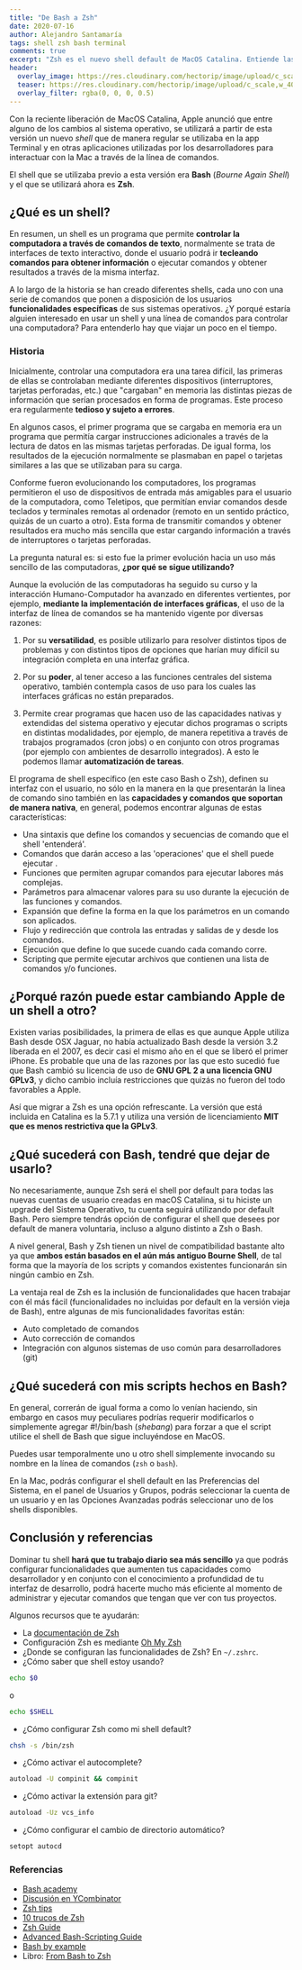 ```yaml
---
title: "De Bash a Zsh"
date: 2020-07-16
author: Alejandro Santamaría
tags: shell zsh bash terminal
comments: true
excerpt: "Zsh es el nuevo shell default de MacOS Catalina. Entiende las principales diferencias entre Bash y Zsh."
header:
  overlay_image: https://res.cloudinary.com/hectorip/image/upload/c_scale,w_1400/v1586794238/B29C980A-0E0F-444F-9F25-EFAB95FDBD4E_r9qk5v.jpg
  teaser: https://res.cloudinary.com/hectorip/image/upload/c_scale,w_400/v1586794238/B29C980A-0E0F-444F-9F25-EFAB95FDBD4E_r9qk5v.jpg
  overlay_filter: rgba(0, 0, 0, 0.5)
---
```


Con la reciente liberación de MacOS Catalina, Apple anunció que entre alguno de los cambios al sistema operativo, se utilizará a partir de esta versión un nuevo _shell_ que de manera regular se utilizaba en la app Terminal y en otras aplicaciones utilizadas por los desarrolladores para interactuar con la Mac a través de la línea de comandos.

El shell que se utilizaba previo a esta versión era **Bash** (_Bourne Again Shell_) y el que se utilizará ahora es **Zsh**.

## ¿Qué es un shell?

En resumen, un shell es un programa que permite **controlar la computadora a través de comandos de texto**, normalmente se trata de interfaces de texto interactivo, donde el usuario podrá ir **tecleando comandos para obtener información** o ejecutar comandos y obtener resultados a través de la misma interfaz.

A lo largo de la historia se han creado diferentes shells, cada uno con una serie de comandos que ponen a disposición de los usuarios **funcionalidades específicas** de sus sistemas operativos. ¿Y porqué estaría alguien interesado en usar un shell y una línea de comandos para controlar una computadora? Para entenderlo hay que viajar un poco en el tiempo.

### Historia

Inicialmente, controlar una computadora era una tarea difícil, las primeras de ellas se controlaban mediante diferentes dispositivos (interruptores, tarjetas perforadas, etc.) que "cargaban" en memoria las distintas piezas de información que serían procesados en forma de programas. Este proceso era regularmente **tedioso y sujeto a errores**.

En algunos casos, el primer programa que se cargaba en memoria era un programa que permitía cargar instrucciones adicionales a través de la lectura de datos en las mismas tarjetas perforadas. De igual forma, los resultados de la ejecución normalmente se plasmaban en papel o tarjetas similares a las que se utilizaban para su carga.

Conforme fueron evolucionando los computadores, los programas permitieron el uso de dispositivos de entrada más amigables para el usuario de la computadora, como Teletipos, que permitían enviar comandos desde teclados y terminales remotas al ordenador (remoto en un sentido práctico, quizás de un cuarto a otro). Esta forma de transmitir comandos y obtener resultados era mucho más sencilla que estar cargando información a través de interruptores o tarjetas perforadas.

La pregunta natural es: si esto fue la primer evolución hacia un uso más sencillo de las computadoras, **¿por qué se sigue utilizando?**

Aunque la evolución de las computadoras ha seguido su curso y la interacción Humano-Computador ha avanzado en diferentes vertientes, por ejemplo, **mediante la implementación de interfaces gráficas**, el uso de la interfaz de línea de comandos se ha mantenido vigente por diversas razones:

1. Por su **versatilidad**, es posible utilizarlo para resolver distintos tipos de problemas y con distintos tipos de opciones que harían muy difícil su integración completa en una interfaz gráfica.

2. Por su **poder**, al tener acceso a las funciones centrales del sistema operativo, también contempla casos de uso para los cuales las interfaces gráficas no están preparados.

3. Permite crear programas que hacen uso de las capacidades nativas y extendidas del sistema operativo y ejecutar dichos programas o scripts en distintas modalidades, por ejemplo, de manera repetitiva a través de trabajos programados (cron jobs) o en conjunto con otros programas (por ejemplo con ambientes de desarrollo integrados). A esto le podemos llamar **automatización de tareas**.

El programa de shell específico (en este caso Bash o Zsh), definen su interfaz con el usuario, no sólo en la manera en la que presentarán la linea de comando sino también en las **capacidades y comandos que soportan de manera nativa**, en general, podemos encontrar algunas de estas características:

* Una sintaxis que define los comandos y secuencias de comando que el shell 'entenderá'.
* Comandos que darán acceso a las 'operaciones' que el shell puede ejecutar .
* Funciones que permiten agrupar comandos para ejecutar labores más complejas.
* Parámetros para almacenar valores para su uso durante la ejecución de las funciones y comandos.
* Expansión que define la forma en la que los parámetros en un comando son aplicados.
* Flujo y redirección que controla las entradas y salidas de y desde los comandos.
* Ejecución que define lo que sucede cuando cada comando corre.
* Scripting que permite ejecutar archivos que contienen una lista de comandos y/o funciones.

## ¿Porqué razón puede estar cambiando Apple de un shell a otro?

Existen varias posibilidades, la primera de ellas es que aunque Apple utiliza Bash desde OSX Jaguar, no había actualizado Bash desde la versión 3.2 liberada en el 2007, es decir casi el mismo año en el que se liberó el primer iPhone. Es probable que una de las razones por las que esto sucedió fue que Bash cambió su licencia de uso de **GNU GPL 2 a una licencia GNU GPLv3**, y dicho cambio incluía restricciones que quizás no fueron del todo favorables a Apple.

Así que migrar a Zsh es una opción refrescante. La versión que está incluida en Catalina es la 5.7.1 y utiliza una versión de licenciamiento **MIT que es menos restrictiva que la GPLv3**.

## ¿Qué sucederá con Bash, tendré que dejar de usarlo?

No necesariamente, aunque Zsh será el shell por default para todas las nuevas cuentas de usuario creadas en macOS Catalina, si tu hiciste un upgrade del Sistema Operativo, tu cuenta seguirá utilizando por default Bash. Pero siempre tendrás opción de configurar el shell que desees por default de manera voluntaria, incluso a alguno distinto a Zsh o Bash.

A nivel general, Bash y Zsh tienen un nivel de compatibilidad bastante alto ya que **ambos están basados en el aún más antiguo Bourne Shell**, de tal forma que la mayoría de los scripts y comandos existentes funcionarán sin ningún cambio en Zsh.

La ventaja real de Zsh es la inclusión de funcionalidades que hacen trabajar con él más fácil (funcionalidades no incluidas por default en la versión vieja de Bash), entre algunas de mis funcionalidades favoritas están:

* Auto completado de comandos
* Auto corrección de comandos
* Integración con algunos sistemas de uso común para desarrolladores (git)

## ¿Qué sucederá con mis scripts hechos en Bash?

En general, correrán de igual forma a como lo venían haciendo, sin embargo en casos muy peculiares podrías requerir modificarlos o simplemente agregar #!/bin/bash (_shebang_) para forzar a que el script utilice el shell de Bash que sigue incluyéndose en MacOS.

Puedes usar temporalmente uno u otro shell simplemente invocando su nombre en la línea de comandos (`zsh` o `bash`).

En la Mac, podrás configurar el shell default en las Preferencias del Sistema, en el panel de Usuarios y Grupos, podrás seleccionar la cuenta de un usuario y en las Opciones Avanzadas podrás seleccionar uno de los shells disponibles.

## Conclusión y referencias

Dominar tu shell **hará que tu trabajo diario sea más sencillo** ya que podrás configurar funcionalidades que aumenten tus capacidades como desarrollador y en conjunto con el conocimiento a profundidad de tu interfaz de desarrollo, podrá hacerte mucho más eficiente al momento de administrar y ejecutar comandos que tengan que ver con tus proyectos.

Algunos recursos que te ayudarán:

* La [documentación de Zsh](http://zsh.sourceforge.net/)
* Configuración Zsh es mediante [Oh My Zsh](https://ohmyz.sh/)
* ¿Donde se configuran las funcionalidades de Zsh? En `~/.zshrc`.
* ¿Cómo  saber que shell estoy usando?

```bash
echo $0
```
o

```bash
echo $SHELL
```

* ¿Cómo configurar Zsh como mi shell default?

```bash
chsh -s /bin/zsh
```

* ¿Cómo activar el autocomplete?

```bash
autoload -U compinit && compinit
```

* ¿Cómo activar la extensión para git?

```bash
autoload -Uz vcs_info
```

* ¿Cómo configurar el cambio de directorio automático?
```bash
setopt autocd
```

### Referencias

* [Bash academy](https://www.bash.academy/)
* [Discusión en YCombinator](https://news.ycombinator.com/item?id=10737639)
* [Zsh tips](http://www.rayninfo.co.uk/tips/zshtips.html?LMCL=bNg6o6)
* [10 trucos de Zsh](http://leahneukirchen.org/blog/archive/2008/02/10-zsh-tricks-you-may-not-know.html)
* [Zsh Guide](http://zsh.sourceforge.net/Guide/zshguide.html)
* [Advanced Bash-Scripting Guide](http://www.tldp.org/LDP/abs/html/)
* [Bash by example](http://matt.might.net/articles/bash-by-example/)
* Libro: [From Bash to Zsh](https://amzn.to/32phs95)
